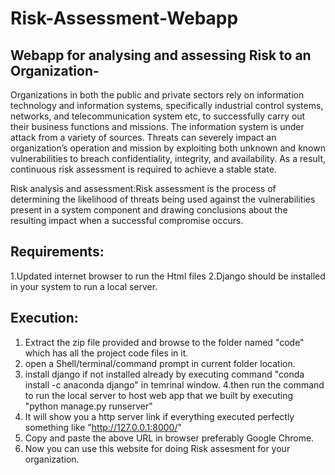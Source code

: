 # Risk-Assessment-Webapp
## Webapp for analysing and assessing Risk to an Organization-
Organizations in both the public and private sectors rely on information technology and information systems, specifically industrial control systems, networks, and telecommunication system etc, to successfully carry out their business functions and missions. The information system is under attack from a variety of sources. Threats can severely impact an organization’s operation and mission by exploiting both unknown and known vulnerabilities to breach confidentiality, integrity, and availability. As a result, continuous risk assessment is required to achieve a stable state.

Risk analysis and assessment:Risk assessment is the process of determining the likelihood of threats being used against the vulnerabilities present in a system component and drawing conclusions about the resulting impact when a successful compromise occurs.

## Requirements:
1.Updated internet browser to run the Html files
2.Django should be installed in your system to run a local server.

## Execution:
1. Extract the zip file provided and browse to the folder named "code" which has all the project code files in it.
2. open a Shell/terminal/command prompt in current folder location.
3. install django if not installed already by executing command "conda install -c anaconda django" in temrinal window.
4.then run the command to run the local server to host web app that we built by executing "python manage.py runserver"
5. It will show you a http server link if everything executed perfectly something like "http://127.0.0.1:8000/"
6. Copy and paste the above URL in browser preferably Google Chrome.
7. Now you can use this website for doing Risk assesment for your organization.
